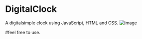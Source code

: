 # DigitalClock
A digitalsimple clock using JavaScript, HTML and CSS.
![image](https://user-images.githubusercontent.com/126005859/225455511-e90a9023-818f-4078-8690-dac9e08f49e2.png)


#feel free to use.
